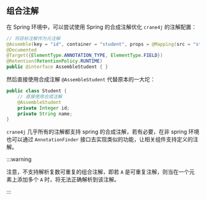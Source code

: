 ## 组合注解

在 Spring 环境中，可以尝试使用 Spring 的合成注解优化 `crane4j` 的注解配置：

~~~java
// 将目标注解作为元注解
@Assemble(key = "id", container = "student", props = @Mapping(src = "studentName", ref = "name"))
@Documented
@Target({ElementType.ANNOTATION_TYPE, ElementType.FIELD})
@Retention(RetentionPolicy.RUNTIME)
public @interface AssembleStudent { }
~~~

然后直接使用合成注解 `@AssembleStudent` 代替原本的一大坨：

~~~java
public class Student {
    // 直接使用合成注解
    @AssembleStudent
    private Integer id;
    private String name;
}
~~~

`crane4j` 几乎所有的注解都支持 spring 的合成注解，若有必要，在非 spring 环境也可以通过 `AnnotationFinder` 接口去实现类似的功能，让相关组件支持定义的注解。

:::warning

注意，不支持解析复数可重复的组合注解，即若 `A` 是可重复注解，则当在一个元素上添加多个 `A` 时，将无法正确解析到该注解。

:::